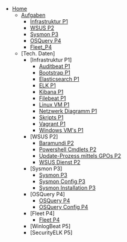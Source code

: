 * [Home](/)
  * [Aufgaben](README.md)
    * [Infrastruktur P1](aufgaben/Infrastruktur_P1.md)
    * [WSUS P2](aufgaben/WSUS_P2.md)
    * [Sysmon P3](aufgaben/Sysmon_P3.md)
    * [OSQuery P4](aufgaben/OSQuery_P4.md)
    * [Fleet_P4](aufgaben/Fleet_P4.md)
  * [Tech. Daten]
    * [Infrastruktur P1]
      * [Auditbeat P1](tech_daten/auditbeat_P1.md)
      * [Bootstrap P1](tech_daten/bootstrap_P1.md)
      * [Elasticsearch P1](tech_daten/elasticsearch_P1.md)
      * [ELK P1](tech_daten/elk_P1.md)
      * [Kibana P1](tech_daten/kibana_P1.md)
      * [Filebeat P1](tech_daten/filebeat_P1.md)
      * [Linux VM P1](tech_daten/LinuxVM.md)
      * [Netzwerk Diagramm P1](tech_daten/Netzwerk_Diagramm_P1.md)
      * [Skripts P1](tech_daten/skripts_P1.md)
      * [Vagrant P1](tech_daten/Vagrant_P1.md)
      * [Windows VM's P1](tech_daten/WindowsVMs.md)
    * [WSUS P2]
      * [Baramundi P2](tech_daten/baramundi_P2.md)
      * [Powershell Cmdlets P2](tech_daten/powershellCMD_P2.md)
      * [Update-Prozess mittels GPOs P2](tech_daten/dokumentationGPO_P2.md)
      * [WSUS Dienst P2](tech_daten/wsusDienst_P2.md)
    * [Sysmon P3]
      * [Sysmon P3](tech_daten/sysmon_P3.md)
      * [Sysmon Config P3](tech_daten/sysmonConf_P3.md)
      * [Sysmon Installation P3](tech_daten/sysmonInstallation_P3.md)
    * [OSQuery P4]
      * [OSQuery P4](tech_daten/osQuery_P4.md)
      * [OSQuery Config P4](tech_daten/osQueryConfig_P4.md)
    * [Fleet P4]
      * [Fleet P4](tech_daten/fleet_P1.md)
    * [WinlogBeat P5]
    * [SecurityELK P5]
    
